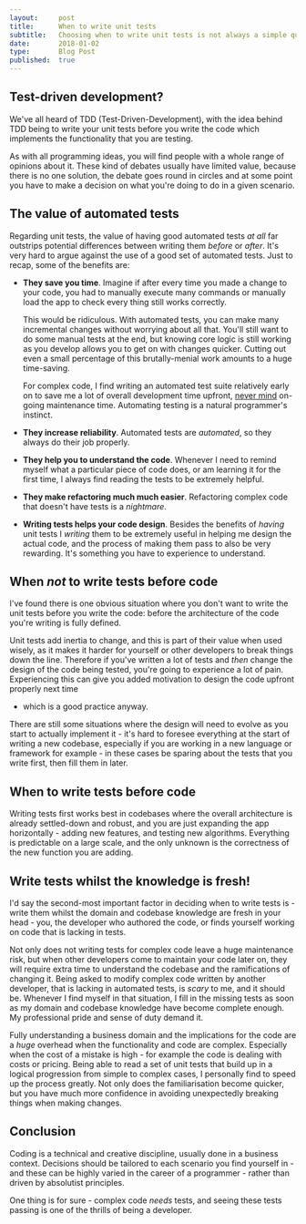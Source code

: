 ```yaml
---
layout:     post
title:      When to write unit tests
subtitle:   Choosing when to write unit tests is not always a simple question
date:       2018-01-02
type:       Blog Post
published:  true
---
```



## Test-driven development?
We've all heard of TDD (Test-Driven-Development), with the idea behind TDD being to write your unit tests before you
write the code which implements the functionality that you are testing.

As with all programming ideas, you will find
people with a whole range of opinions about it. These kind of debates usually have limited value, because there is no one
solution, the debate goes round in
circles and at some point
you have to make a decision on what you're doing to do in a given scenario.

## The value of automated tests
Regarding unit tests, the value of having
good automated tests *at all* far outstrips potential differences between writing them *before* or *after*.
It's very hard to argue against the use of a good set of automated tests. Just to recap, some
of the benefits are:

* **They save you time**. Imagine if after every time you made a change to your code, you had to manually execute many
commands or manually load the app to check every thing still works correctly.

    This would be ridiculous. With automated tests, you can
make many incremental changes without worrying about all that. You'll still want to do some manual tests at the end, but
knowing core logic is still working as you develop allows you to get on with changes quicker. Cutting out even a small percentage
of this brutally-menial work amounts to a huge time-saving.

    For complex code, I find writing an automated test suite relatively early on
to save me a lot of overall development time upfront, [never mind](https://english.stackexchange.com/questions/12752/what-is-the-difference-between-nevermind-and-never-mind)
on-going maintenance time. Automating testing is a natural programmer's instinct.
* **They increase reliability**. Automated tests are *automated*, so they always do their job properly.
* **They help you to understand the code**. Whenever I need to remind myself what a particular piece of code does, or am
learning it for the first time, I always find reading the tests to be extremely helpful.
* **They make refactoring much much easier**. Refactoring complex code that doesn't have tests is a *nightmare*.
* **Writing tests helps your code design**. Besides the benefits of *having* unit tests I *writing* them to be extremely
useful in helping me design the actual code, and the process of making them pass to also be very rewarding. It's
something you have to experience to understand.

## When *not* to write tests before code
I've found there is one obvious situation where you don't want to write the unit tests before you write the code:
before the architecture of the code you're writing is fully defined.

Unit tests add inertia to change, and this
is part of their value when used wisely, as it makes it harder for yourself or other developers to break things down
the line. Therefore if you've written a lot of tests and *then* change the design of the code being tested, you're going
to experience a lot of pain. Experiencing this can give you added motivation to design the code upfront properly next time
- which is a good practice anyway.

There are still some situations where the design will need to evolve as you start to
actually implement it - it's hard to foresee everything at the start of writing a new codebase, especially if you are
working in a new language or framework for example - in these cases be sparing about the tests that you write first,
then fill them in later.

## When to write tests before code
Writing tests first works best in codebases where the overall architecture is already settled-down and robust, and you are
just expanding the app horizontally - adding new features, and testing new algorithms. Everything is predictable on a
large scale, and the only unknown is the correctness of the new function you are adding.

## Write tests whilst the knowledge is fresh!
I'd say the second-most important factor in deciding when to write tests is - write them whilst the domain and codebase
knowledge are fresh in your head - you, the developer who authored the code, or finds yourself working on code that is
lacking in tests.

Not only does not writing tests for complex code leave a huge maintenance risk, but when other
developers come to maintain your code later on, they will require extra time to understand the codebase and the
ramifications of changing it. Being asked to modify complex code written by another developer, that is lacking in automated
tests, is *scary* to me, and it should be. Whenever I find myself in that situation, I fill in the missing tests as soon as my
domain and codebase knowledge have become complete enough. My professional pride and sense of duty demand it.

Fully understanding a business domain and the implications for the code are a *huge* overhead when the functionality and
code are complex. Especially when the cost of a mistake is high - for example the code is dealing with costs or pricing.
Being able to read a set of unit tests that build up in a logical progression from simple to complex cases, I personally
find to speed up the process greatly. Not only does the familiarisation become quicker, but you have much more
confidence in avoiding unexpectedly breaking things when making changes.

## Conclusion
Coding is a technical and creative discipline, usually done in a business context. Decisions should be tailored
to each scenario you find yourself in - and these can be highly varied in the career of a programmer - rather than driven
by absolutist principles.

One thing is for sure - complex code *needs* tests, and seeing these tests passing is one of the thrills
of being a developer.